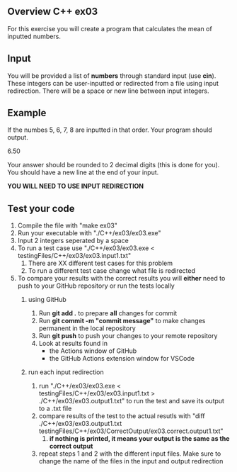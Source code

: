 ## Overview C++ ex03

For this exercise you will create a program that calculates the mean of inputted numbers.

## Input
You will be provided a list of **numbers** through standard input (use **cin**). These integers can be user-inputted or redirected from a file using input redirection. There will be a space or new line between input integers. 

## Example
If the numbes 5, 6, 7, 8 are inputted in that order. Your program should output. 

6.50

Your answer should be rounded to 2 decimal digits (this is done for you). You should have a new line at the end of your input.

**YOU WILL NEED TO USE INPUT REDIRECTION**

## Test your code
1. Compile the file with "make ex03" 
2. Run your executable with "./C++/ex03/ex03.exe"
3. Input 2 integers seperated by a space
4. To run a test case use "./C++/ex03/ex03.exe < testingFiles/C++/ex03/ex03.input1.txt"
    1. There are XX different test cases for this problem 
    2. To run a different test case change what file is redirected
5. To compare your results with the correct results you will **either** need to push to your GitHub repository or run the tests locally
    1. using GitHub
        1. Run **git add .** to prepare **all** changes for commit
        2. Run **git commit -m "commit message"** to make changes permanent in the local repository
        3. Run **git push** to push your changes to your remote repository
        4. Look at results found in
            * the Actions window of GitHub
            * the GitHub Actions extension window for VSCode

    1. run each input redirection
        1. run "./C++/ex03/ex03.exe < testingFiles/C++/ex03/ex03.input1.txt > ./C++/ex03/ex03.output1.txt" to run the test and save its output to a .txt file
        2. compare results of the test to the actual resutls with "diff ./C++/ex03/ex03.output1.txt testingFiles/C++/ex03/CorrectOutput/ex03.correct.output1.txt"
            1. **if nothing is printed, it means your output is the same as the correct output**
        3. repeat steps 1 and 2 with the different input files. Make sure to change the name of the files in the input and output redirection